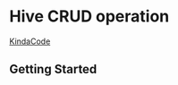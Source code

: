 # Hive CRUD operation

[KindaCode](https://www.kindacode.com/article/flutter-hive-database/)

## Getting Started

<!-- Need to add more data -->
